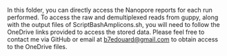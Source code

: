 In this folder, you can directly access the Nanopore reports for each run performed.
To access the raw and demultiplexed reads from guppy, along with the output files of ScriptBashAmplicons.sh, you will need to follow the OneDrive links provided to access the stored data.
Please feel free to contact me via GitHub or email at b7edouard@gmail.com to obtain access to the OneDrive files.
